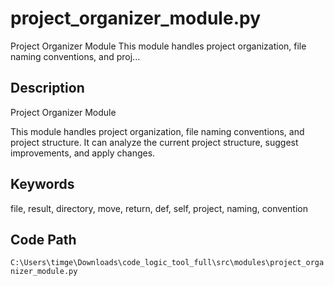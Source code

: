 # project_organizer_module.py

Project Organizer Module This module handles project organization, file naming conventions, and proj...

## Description

Project Organizer Module

This module handles project organization, file naming conventions, and project structure.
It can analyze the current project structure, suggest improvements, and apply changes.

## Keywords

file, result, directory, move, return, def, self, project, naming, convention

## Code Path

`C:\Users\timge\Downloads\code_logic_tool_full\src\modules\project_organizer_module.py`

